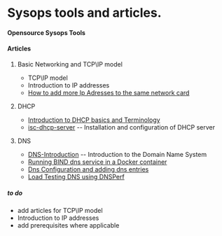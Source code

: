 Sysops tools and articles.
=========================== 

#### Opensource Sysops Tools


#### Articles


1. Basic Networking and TCP\IP model
	* TCP\IP model
	* Introduction to IP addresses
	* [How to add more Ip Adresses to the same network card][2]


2. DHCP
	* [Introduction to DHCP basics and Terminology][7]
	* [isc-dhcp-server][4] -- Installation and configuration of DHCP server


3. DNS 
	* [DNS-Introduction][1] -- Introduction to the Domain Name System
	* [Running BIND dns service in a Docker container][3]
	* [Dns Configuration and adding dns entries][5]
	* [Load Testing DNS using DNSPerf][6] 


##### to do
* add articles for TCP\IP model
* Introduction to IP addresses 
* add prerequisites where applicable


[1]: https://github.com/team-avesta/wiki/blob/master/engineering/sysops/dns.md
[2]: https://github.com/team-avesta/wiki/blob/master/engineering/sysops/AddIP/README.md
[3]: https://github.com/team-avesta/wiki/blob/master/engineering/sysops/dnsdocker/README.md
[4]: https://github.com/team-avesta/wiki/blob/master/engineering/sysops/isc-dhcp-server/README.md
[5]: https://github.com/team-avesta/wiki/blob/master/engineering/sysops/dns/dnsconfig.md
[6]: https://github.com/team-avesta/wiki/blob/master/engineering/sysops/dnsdocker/query.md
[7]: https://github.com/team-avesta/wiki/tree/master/engineering/sysops/dhcp#introduction-to-dhcp-basics-and-terminology